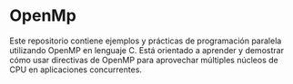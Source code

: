 # OpenMp
Este repositorio contiene ejemplos y prácticas de programación paralela utilizando OpenMP en lenguaje C. Está orientado a aprender y demostrar cómo usar directivas de OpenMP para aprovechar múltiples núcleos de CPU en aplicaciones concurrentes.

